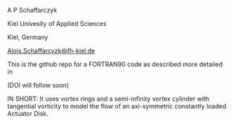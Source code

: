 A P Schaffarczyk

Kiel Univesity of Applied Sciences

Kiel, Germany

Alois.Schaffarcyzk@fh-kiel.de

This is the github repo for a FORTRAN90 code as described more detailed in

(DOI will follow soon)

IN SHORT: It uses vortex rings and a semi-infinity vortex cylinder with tangential vorticity to model the flow of an axi-symmetric constantly loaded Actuator Disk. 
